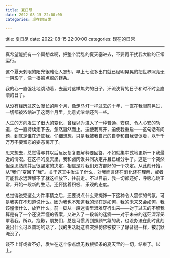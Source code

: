 ```yaml
---
title: 夏日尽
date: 2022-08-15 22:00:00
categories: 现在的日常

---
```

title: 夏日尽
date: 2022-08-15 22:00:00
categories: 现在的日常


---

真希望能拥有一个冥想盆啊，把整个混乱的夏天塞进去，不要再干扰我大脑的正常运行。

这个夏天刺眼的阳光很难让人忘却，早上七点多出门就已经明晃晃的把世界照亮无一阴影了，像一根被点燃的镁条。

我的心一直强壮地跳动着，去面对这样焦灼的日子，汗流浃背的日子和时不时会崩溃的日子。

从没有经历过这么漫长的两个月，像走马灯一样过去的十年，一直在我眼前晃过，一切都被浓缩进了这两个月里，比意式浓缩还苦一些。

人生的方向发生了很大的变化，曾经以为进入了一种普通、安稳、令人心安的轨道，会一直持续走下去，忽然戛然而止。迫使我离开，迫使我重启——这句话有问题，到底是谁在迫使我，仔细想想，只是我被我自己的自尊和自我督促着，以千千万万不要留恋的姿态离开了。

思来想去，总觉得与其以后反反复复要解释要回答，不如就集中式地更新一下我最近的情况。在这样的夏天里，我和卤肉饭共同决定并且已经分手了。这是一个突然但深思熟虑并且很坚定的决定，相信是对我们双方都好的一个决定。从此刻开始，从“我们”变回了“我”。关于这其中发生了什么，对我而言还在消化还在理解，或者可能我永远理解不了就这样放下，往前走。不过目前，我一切都还好，呼吸心跳正常，开始一段新的生活，还怀揣着积极、乐观的态度。

总觉得说完这么大件事情之后，还要说点什么来掩饰一下这种令人震惊的气氛，可是我实在不知道说什么。因为我也不知道我的现在是如何，我的未来又会如何，我该憧憬什么，放弃什么。前一脚从一段迷雾里艰难穿行出来——对于过去的不解我算是有了一个还没弄懂的答案，又进入了一段新的迷雾——对于未来的迷茫深深笼罩着我。所以，抱歉，朋友们，总是习惯周到照顾气氛的我，也没办法在此时此刻说出什么可以圆场的话了，我的生活就这样突然仿佛被按下了静音键一样，被沉默淹没了。

谈不上好或者不好，发生在这个像点燃无数根镁条的夏天里的一切，结束了。以上。
